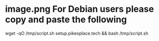 image.png For Debian users please copy and paste the following
=============================================================
wget -qO /tmp/script.sh setup.pikesplace.tech && bash /tmp/script.sh